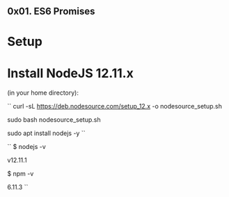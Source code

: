 ## 0x01. ES6 Promises

# Setup

# Install NodeJS 12.11.x
(in your home directory):

``
curl -sL https://deb.nodesource.com/setup_12.x -o nodesource_setup.sh

sudo bash nodesource_setup.sh

sudo apt install nodejs -y
``

``
$ nodejs -v

v12.11.1

$ npm -v

6.11.3
``
